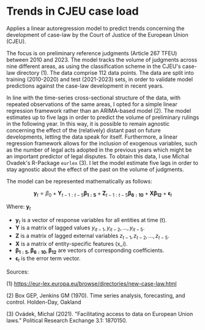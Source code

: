 # Trends in CJEU case load

Applies a linear autoregression model to predict trends concerning the development of case-law by the Court of Justice of the European Union (CJEU). 

The focus is on preliminary reference judgments (Article 267 TFEU) between 2010 and 2023. The model tracks the volume of judgments across nine different areas, as using the classification scheme in the CJEU's case-law directory (1). The data comprise 112 data points. The data are split into training (2010-2020) and test (2021-2023) sets, in order to validate model predictions against the case-law development in recent years. 

In line with the time-series cross-sectional structure of the data, with repeated observations of the same areas, I opted for a simple linear regression framework rather than an ARIMA-based model (2). The model estimates up to five lags in order to predict the volume of preliminary rulings in the following year. In this way, it is possible to remain agnostic concerning the effect of the (relatively) distant past on future developments, letting the data speak for itself. Furthermore, a linear regression framework allows for the inclusion of exogenous variables, such as the number of legal acts adopted in the previous years which might be an important predictor of legal disputes. To obtain this data, I use Michal Ovadek's R-Package `eurlex` (3). I let the model estimate five lags in order to stay agnostic about the effect of the past on the volume of judgments.

The model can be represented mathematically as follows:  

```math

\mathbf{y}_t = \beta_0 + \mathbf{Y}_{t-1:t-5} \mathbf{\beta_{1:5}} + \mathbf{Z}_{t-1:t-5} \mathbf{\beta_{6:10}} + \mathbf{X} \mathbf{\beta_{12}} + \boldsymbol{\epsilon}_t

```

Where:
$\mathbf{y}_t$

- $\mathbf{y}_t$ is a vector of response variables for all entities at time \(t\).
- $\mathbf{Y}$ is a matrix of lagged values $y_{it-1}, y_{it-2}, \dots, y_{it-5}$.
- $\mathbf{Z}$ is a matrix of lagged external variables $z_{t-1}, z_{t-2}, \dots, z_{t-5}$.
- $\mathbf{X}$ is a matrix of entity-specific features \(x_i\).
- $\mathbf{\beta_{1:5}}, \mathbf{\beta_{6:10}}, \mathbf{\beta_{12}}$ are vectors of corresponding coefficients.
- $\boldsymbol{\epsilon}_t$ is the error term vector.

Sources:

(1) https://eur-lex.europa.eu/browse/directories/new-case-law.html

(2) Box GEP, Jenkins GM (1970). Time series analysis, forecasting, and control. Holden-Day, Oakland

(3) Ovádek, Michal (2021). "Facilitating access to data on European Union laws." Political Research Exchange 3.1: 1870150.
